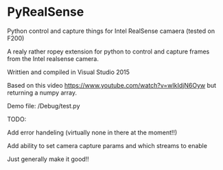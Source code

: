 # PyRealSense
Python control and capture things for Intel RealSense camaera (tested on F200)

A realy rather ropey extension for python to control and capture frames from the Intel realsense camera.

Writtien and compiled in Visual Studio 2015

Based on this video https://www.youtube.com/watch?v=wIkIdjN6Oyw but returning a numpy array.

Demo file: /Debug/test.py

TODO:

Add error handeling (virtually none in there at the moment!!)

Add ability to set camera capture params and which streams to enable

Just generally  make it good!!



